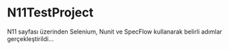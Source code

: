 # N11TestProject
N11 sayfası üzerinden Selenium, Nunit ve SpecFlow kullanarak belirli adımlar gerçekleştirildi...
